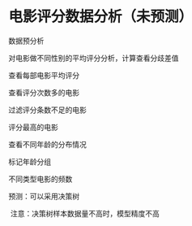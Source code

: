 # 电影评分数据分析（未预测）

数据预分析

对电影做不同性别的平均评分分析，计算查看分歧差值

查看每部电影平均评分

查看评分次数多的电影

过滤评分条数不足的电影

评分最高的电影

查看不同年龄的分布情况

标记年龄分组

不同类型电影的频数



预测：可以采用决策树

​	注意：决策树样本数据量不高时，模型精度不高